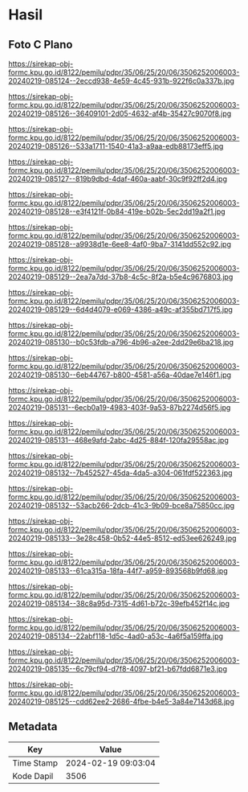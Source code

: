 # Hasil

## Foto C Plano

https://sirekap-obj-formc.kpu.go.id/8122/pemilu/pdpr/35/06/25/20/06/3506252006003-20240219-085124--2eccd938-4e59-4c45-931b-922f6c0a337b.jpg

https://sirekap-obj-formc.kpu.go.id/8122/pemilu/pdpr/35/06/25/20/06/3506252006003-20240219-085126--36409101-2d05-4632-af4b-35427c9070f8.jpg

https://sirekap-obj-formc.kpu.go.id/8122/pemilu/pdpr/35/06/25/20/06/3506252006003-20240219-085126--533a1711-1540-41a3-a9aa-edb88173eff5.jpg

https://sirekap-obj-formc.kpu.go.id/8122/pemilu/pdpr/35/06/25/20/06/3506252006003-20240219-085127--819b9dbd-4daf-460a-aabf-30c9f92ff2d4.jpg

https://sirekap-obj-formc.kpu.go.id/8122/pemilu/pdpr/35/06/25/20/06/3506252006003-20240219-085128--e3f4121f-0b84-419e-b02b-5ec2dd19a2f1.jpg

https://sirekap-obj-formc.kpu.go.id/8122/pemilu/pdpr/35/06/25/20/06/3506252006003-20240219-085128--a9938d1e-6ee8-4af0-9ba7-3141dd552c92.jpg

https://sirekap-obj-formc.kpu.go.id/8122/pemilu/pdpr/35/06/25/20/06/3506252006003-20240219-085129--2ea7a7dd-37b8-4c5c-8f2a-b5e4c9676803.jpg

https://sirekap-obj-formc.kpu.go.id/8122/pemilu/pdpr/35/06/25/20/06/3506252006003-20240219-085129--6d4d4079-e069-4386-a49c-af355bd717f5.jpg

https://sirekap-obj-formc.kpu.go.id/8122/pemilu/pdpr/35/06/25/20/06/3506252006003-20240219-085130--b0c53fdb-a796-4b96-a2ee-2dd29e6ba218.jpg

https://sirekap-obj-formc.kpu.go.id/8122/pemilu/pdpr/35/06/25/20/06/3506252006003-20240219-085130--6eb44767-b800-4581-a56a-40dae7e146f1.jpg

https://sirekap-obj-formc.kpu.go.id/8122/pemilu/pdpr/35/06/25/20/06/3506252006003-20240219-085131--6ecb0a19-4983-403f-9a53-87b2274d56f5.jpg

https://sirekap-obj-formc.kpu.go.id/8122/pemilu/pdpr/35/06/25/20/06/3506252006003-20240219-085131--468e9afd-2abc-4d25-884f-120fa29558ac.jpg

https://sirekap-obj-formc.kpu.go.id/8122/pemilu/pdpr/35/06/25/20/06/3506252006003-20240219-085132--7b452527-45da-4da5-a304-061fdf522363.jpg

https://sirekap-obj-formc.kpu.go.id/8122/pemilu/pdpr/35/06/25/20/06/3506252006003-20240219-085132--53acb266-2dcb-41c3-9b09-bce8a75850cc.jpg

https://sirekap-obj-formc.kpu.go.id/8122/pemilu/pdpr/35/06/25/20/06/3506252006003-20240219-085133--3e28c458-0b52-44e5-8512-ed53ee626249.jpg

https://sirekap-obj-formc.kpu.go.id/8122/pemilu/pdpr/35/06/25/20/06/3506252006003-20240219-085133--61ca315a-18fa-44f7-a959-893568b9fd68.jpg

https://sirekap-obj-formc.kpu.go.id/8122/pemilu/pdpr/35/06/25/20/06/3506252006003-20240219-085134--38c8a95d-7315-4d61-b72c-39efb452f14c.jpg

https://sirekap-obj-formc.kpu.go.id/8122/pemilu/pdpr/35/06/25/20/06/3506252006003-20240219-085134--22abf118-1d5c-4ad0-a53c-4a6f5a159ffa.jpg

https://sirekap-obj-formc.kpu.go.id/8122/pemilu/pdpr/35/06/25/20/06/3506252006003-20240219-085135--6c79cf94-d7f8-4097-bf21-b67fdd6871e3.jpg

https://sirekap-obj-formc.kpu.go.id/8122/pemilu/pdpr/35/06/25/20/06/3506252006003-20240219-085125--cdd62ee2-2686-4fbe-b4e5-3a84e7143d68.jpg


## Metadata

| Key        | Value               |
| ---------- | ------------------- |
| Time Stamp | 2024-02-19 09:03:04 |
| Kode Dapil | 3506                |



